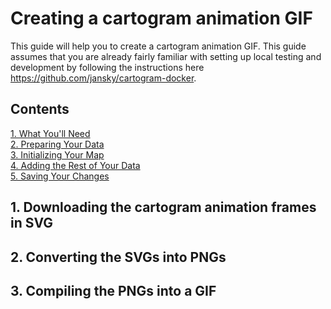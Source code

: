 # Creating a cartogram animation GIF

This guide will help you to create a cartogram animation GIF. This guide assumes that you are already fairly familiar with setting up local testing and development by following the instructions here https://github.com/jansky/cartogram-docker.

## Contents
[1. What You'll Need](#1-what-youll-need)<br/>
[2. Preparing Your Data](#2-preparing-your-data)<br/>
[3. Initializing Your Map](#3-initializing-your-map)<br/>
[4. Adding the Rest of Your Data](#4-adding-the-rest-of-your-data)<br/>
[5. Saving Your Changes](#5-saving-your-changes)<br/>

## 1. Downloading the cartogram animation frames in SVG

## 2. Converting the SVGs into PNGs

## 3. Compiling the PNGs into a GIF
